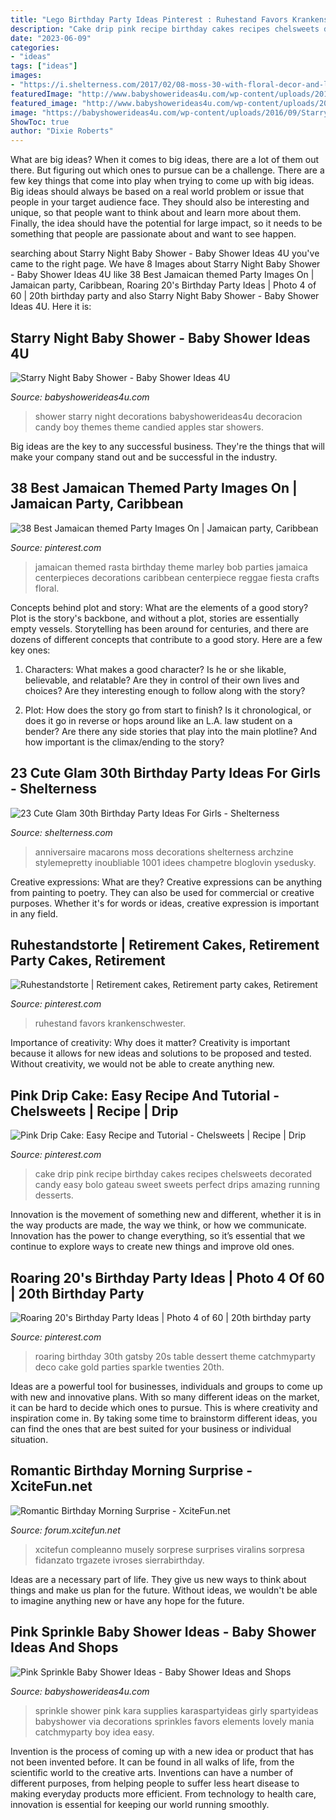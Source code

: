 ```yaml
---
title: "Lego Birthday Party Ideas Pinterest : Ruhestand Favors Krankenschwester"
description: "Cake drip pink recipe birthday cakes recipes chelsweets decorated candy easy bolo gateau sweet sweets perfect drips amazing running desserts"
date: "2023-06-09"
categories:
- "ideas"
tags: ["ideas"]
images:
- "https://i.shelterness.com/2017/02/08-moss-30-with-floral-decor-and-lots-of-candles.jpg"
featuredImage: "http://www.babyshowerideas4u.com/wp-content/uploads/2014/01/pink-7.jpg"
featured_image: "http://www.babyshowerideas4u.com/wp-content/uploads/2014/01/pink-7.jpg"
image: "https://babyshowerideas4u.com/wp-content/uploads/2016/09/Starry-Night-Baby-Shower-Candied-Apples.jpg"
ShowToc: true
author: "Dixie Roberts"
---
```



What are big ideas?
When it comes to big ideas, there are a lot of them out there. But figuring out which ones to pursue can be a challenge. There are a few key things that come into play when trying to come up with big ideas. 
Big ideas should always be based on a real world problem or issue that people in your target audience face. They should also be interesting and unique, so that people want to think about and learn more about them. Finally, the idea should have the potential for large impact, so it needs to be something that people are passionate about and want to see happen.

	

		
searching about Starry Night Baby Shower - Baby Shower Ideas 4U you've came to the right page. We have 8 Images about Starry Night Baby Shower - Baby Shower Ideas 4U like 38 Best Jamaican themed Party Images On | Jamaican party, Caribbean, Roaring 20&#039;s Birthday Party Ideas | Photo 4 of 60 | 20th birthday party and also Starry Night Baby Shower - Baby Shower Ideas 4U. Here it is:
		
    
## Starry Night Baby Shower - Baby Shower Ideas 4U

<img loading=lazy src="https://babyshowerideas4u.com/wp-content/uploads/2016/09/Starry-Night-Baby-Shower-Candied-Apples.jpg" onerror="this.onerror=null;this.src='https://tse3.mm.bing.net/th?id=OIP.d3Oqj8h7n6iIgZmco2JIUQHaJ4&amp;pid=15.1';" alt="Starry Night Baby Shower - Baby Shower Ideas 4U">

_Source: babyshowerideas4u.com_

>shower starry night decorations babyshowerideas4u decoracion candy boy themes theme candied apples star showers. 

	

Big ideas are the key to any successful business. They're the things that will make your company stand out and be successful in the industry.

    
## 38 Best Jamaican Themed Party Images On | Jamaican Party, Caribbean

<img loading=lazy src="https://i.pinimg.com/736x/49/c3/24/49c324c59c8e00b3a631ba09b8e17408.jpg" onerror="this.onerror=null;this.src='https://tse1.mm.bing.net/th?id=OIP.bFVmTVgaW3AVBntTStsbpQHaLG&amp;pid=15.1';" alt="38 Best Jamaican themed Party Images On | Jamaican party, Caribbean">

_Source: pinterest.com_

>jamaican themed rasta birthday theme marley bob parties jamaica centerpieces decorations caribbean centerpiece reggae fiesta crafts floral. 

	

Concepts behind plot and story: What are the elements of a good story?
Plot is the story's backbone, and without a plot, stories are essentially empty vessels. Storytelling has been around for centuries, and there are dozens of different concepts that contribute to a good story. Here are a few key ones:
1) Characters: What makes a good character? Is he or she likable, believable, and relatable? Are they in control of their own lives and choices? Are they interesting enough to follow along with the story?

2) Plot: How does the story go from start to finish? Is it chronological, or does it go in reverse or hops around like an L.A. law student on a bender? Are there any side stories that play into the main plotline? And how important is the climax/ending to the story?

    
## 23 Cute Glam 30th Birthday Party Ideas For Girls - Shelterness

<img loading=lazy src="https://i.shelterness.com/2017/02/08-moss-30-with-floral-decor-and-lots-of-candles.jpg" onerror="this.onerror=null;this.src='https://tse3.mm.bing.net/th?id=OIP.myTpue6Xjo-mm6QgFy8tkgHaLH&amp;pid=15.1';" alt="23 Cute Glam 30th Birthday Party Ideas For Girls - Shelterness">

_Source: shelterness.com_

>anniversaire macarons moss decorations shelterness archzine stylemepretty inoubliable 1001 idees champetre bloglovin ysedusky. 

	

Creative expressions: What are they?
Creative expressions can be anything from painting to poetry. They can also be used for commercial or creative purposes. Whether it's for words or ideas, creative expression is important in any field.

    
## Ruhestandstorte | Retirement Cakes, Retirement Party Cakes, Retirement

<img loading=lazy src="https://i.pinimg.com/736x/8c/cd/00/8ccd00813bf66352508ac9c393a8fbe3.jpg" onerror="this.onerror=null;this.src='https://tse2.mm.bing.net/th?id=OIP.zW5nPX9CujgIkgNE8dukaQHaJ3&amp;pid=15.1';" alt="Ruhestandstorte | Retirement cakes, Retirement party cakes, Retirement">

_Source: pinterest.com_

>ruhestand favors krankenschwester. 

	

Importance of creativity: Why does it matter?
Creativity is important because it allows for new ideas and solutions to be proposed and tested. Without creativity, we would not be able to create anything new.

    
## Pink Drip Cake: Easy Recipe And Tutorial - Chelsweets | Recipe | Drip

<img loading=lazy src="https://i.pinimg.com/736x/79/de/b8/79deb8b8cb61f44a728d11468f94ddc4.jpg" onerror="this.onerror=null;this.src='https://tse1.mm.bing.net/th?id=OIP.abfFx-oU-o8O637GqJHomgHaLH&amp;pid=15.1';" alt="Pink Drip Cake: Easy Recipe and Tutorial - Chelsweets | Recipe | Drip">

_Source: pinterest.com_

>cake drip pink recipe birthday cakes recipes chelsweets decorated candy easy bolo gateau sweet sweets perfect drips amazing running desserts. 

	

Innovation is the movement of something new and different, whether it is in the way products are made, the way we think, or how we communicate. Innovation has the power to change everything, so it’s essential that we continue to explore ways to create new things and improve old ones.

    
## Roaring 20&#039;s Birthday Party Ideas | Photo 4 Of 60 | 20th Birthday Party

<img loading=lazy src="https://i.pinimg.com/736x/72/12/99/72129957e1cc9479832115dff345f6e2.jpg" onerror="this.onerror=null;this.src='https://tse3.mm.bing.net/th?id=OIP.ntrbOE6QzwnBzNxqkxtOkgHaLG&amp;pid=15.1';" alt="Roaring 20&#039;s Birthday Party Ideas | Photo 4 of 60 | 20th birthday party">

_Source: pinterest.com_

>roaring birthday 30th gatsby 20s table dessert theme catchmyparty deco cake gold parties sparkle twenties 20th. 

	

Ideas are a powerful tool for businesses, individuals and groups to come up with new and innovative plans. With so many different ideas on the market, it can be hard to decide which ones to pursue. This is where creativity and inspiration come in. By taking some time to brainstorm different ideas, you can find the ones that are best suited for your business or individual situation.

    
## Romantic Birthday Morning Surprise - XciteFun.net

<img loading=lazy src="https://img.xcitefun.net/users/2015/01/369809,xcitefun-birthday-morning-7.jpg" onerror="this.onerror=null;this.src='https://tse1.mm.bing.net/th?id=OIP.nNydg9K9J1j2Zm_yI7W3fgHaPj&amp;pid=15.1';" alt="Romantic Birthday Morning Surprise - XciteFun.net">

_Source: forum.xcitefun.net_

>xcitefun compleanno musely sorprese surprises viralins sorpresa fidanzato trgazete ivroses sierrabirthday. 

	

Ideas are a necessary part of life. They give us new ways to think about things and make us plan for the future. Without ideas, we wouldn't be able to imagine anything new or have any hope for the future.

    
## Pink Sprinkle Baby Shower Ideas - Baby Shower Ideas And Shops

<img loading=lazy src="http://www.babyshowerideas4u.com/wp-content/uploads/2014/01/pink-7.jpg" onerror="this.onerror=null;this.src='https://tse4.mm.bing.net/th?id=OIP.HqezZl1TLyukgiHpdVquKAHaLI&amp;pid=15.1';" alt="Pink Sprinkle Baby Shower Ideas - Baby Shower Ideas and Shops">

_Source: babyshowerideas4u.com_

>sprinkle shower pink kara supplies karaspartyideas girly spartyideas babyshower via decorations sprinkles favors elements lovely mania catchmyparty boy idea easy. 

	

Invention is the process of coming up with a new idea or product that has not been invented before. It can be found in all walks of life, from the scientific world to the creative arts. Inventions can have a number of different purposes, from helping people to suffer less heart disease to making everyday products more efficient. From technology to health care, innovation is essential for keeping our world running smoothly.

